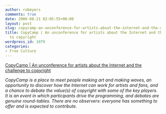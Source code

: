 ```yaml
---
author: robmyers
comments: true
date: 2006-08-21 02:05:55+00:00
layout: post
slug: copycamp-an-unconference-for-artists-about-the-internet-and-the-challenge-to-copyright
title: CopyCamp | An unconference for artists about the Internet and the challenge
  to copyright
wordpress_id: 1079
categories:
- Free Culture
---
```


[CopyCamp | An unconference for artists about the Internet and the challenge to copyright](http://copycamp.ca/)  
  
_CopyCamp is a place to meet people making art and making waves, an opportunity to discover how the Internet can work for artists and fans, and a chance to debate the value(s) of copyright with some of the key players. It is an event in which participants drive the programming, and debates are genuine round-tables. There are no observers: everyone has something to offer and is expected to contribute._  


